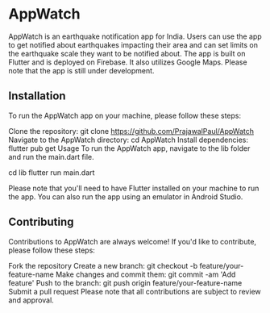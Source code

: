 # AppWatch
AppWatch is an earthquake notification app for India. Users can use the app to get notified about earthquakes impacting their area and can set limits on the earthquake scale they want to be notified about. The app is built on Flutter and is deployed on Firebase. It also utilizes Google Maps. Please note that the app is still under development.

## Installation
To run the AppWatch app on your machine, please follow these steps:

Clone the repository: git clone https://github.com/PrajawalPaul/AppWatch
Navigate to the AppWatch directory: cd AppWatch
Install dependencies: flutter pub get
Usage
To run the AppWatch app, navigate to the lib folder and run the main.dart file.

cd lib
flutter run main.dart


Please note that you'll need to have Flutter installed on your machine to run the app. You can also run the app using an emulator in Android Studio.

## Contributing
Contributions to AppWatch are always welcome! If you'd like to contribute, please follow these steps:

Fork the repository
Create a new branch: git checkout -b feature/your-feature-name
Make changes and commit them: git commit -am 'Add feature'
Push to the branch: git push origin feature/your-feature-name
Submit a pull request
Please note that all contributions are subject to review and approval.

